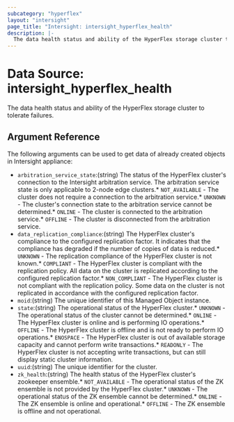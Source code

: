 ```yaml
---
subcategory: "hyperflex"
layout: "intersight"
page_title: "Intersight: intersight_hyperflex_health"
description: |-
  The data health status and ability of the HyperFlex storage cluster to tolerate failures.
---
```


# Data Source: intersight_hyperflex_health
The data health status and ability of the HyperFlex storage cluster to tolerate failures.
## Argument Reference
The following arguments can be used to get data of already created objects in Intersight appliance:
* `arbitration_service_state`:(string) The status of the HyperFlex cluster's connection to the Intersight arbitration service. The arbitration service state is only applicable to 2-node edge clusters.* `NOT_AVAILABLE` - The cluster does not require a connection to the arbitration service.* `UNKNOWN` - The cluster's connection state to the arbitration service cannot be determined.* `ONLINE` - The cluster is connected to the arbitration service.* `OFFLINE` - The cluster is disconnected from the arbitration service. 
* `data_replication_compliance`:(string) The HyperFlex cluster's compliance to the configured replication factor. It indicates that the compliance has degraded if the number of copies of data is reduced.* `UNKNOWN` - The replication compliance of the HyperFlex cluster is not known.* `COMPLIANT` - The HyperFlex cluster is compliant with the replication policy. All data on the cluster is replicated according to the configured replication factor.* `NON_COMPLIANT` - The HyperFlex cluster is not compliant with the replication policy. Some data on the cluster is not replicated in accordance with the configured replication factor. 
* `moid`:(string) The unique identifier of this Managed Object instance. 
* `state`:(string) The operational status of the HyperFlex cluster.* `UNKNOWN` - The operational status of the cluster cannot be determined.* `ONLINE` - The HyperFlex cluster is online and is performing IO operations.* `OFFLINE` - The HyperFlex cluster is offline and is not ready to perform IO operations.* `ENOSPACE` - The HyperFlex cluster is out of available storage capacity and cannot perform write transactions.* `READONLY` - The HyperFlex cluster is not accepting write transactions, but can still display static cluster information. 
* `uuid`:(string) The unique identifier for the cluster. 
* `zk_health`:(string) The health status of the HyperFlex cluster's zookeeper ensemble.* `NOT_AVAILABLE` - The operational status of the ZK ensemble is not provided by the HyperFlex cluster.* `UNKNOWN` - The operational status of the ZK ensemble cannot be determined.* `ONLINE` - The ZK ensemble is online and operational.* `OFFLINE` - The ZK ensemble is offline and not operational. 
